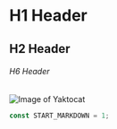 # H1 Header
## H2 Header
###### H6 Header

![Image of Yaktocat](https://octodex.github.com/images/yaktocat.png)

```javascript
const START_MARKDOWN = 1;
```
